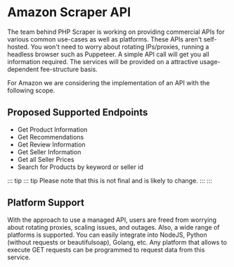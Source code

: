 # Amazon Scraper API

The team behind PHP Scraper is working on providing commercial APIs for various common use-cases as well as platforms. These APIs aren't self-hosted. You won't need to worry about rotating IPs/proxies, running a headless browser such as Puppeteer. A simple API call will get you all information required. The services will be provided on a attractive usage-dependent fee-structure basis.

For Amazon we are considering the implementation of an API with the following scope.

## Proposed Supported Endpoints

- Get Product Information
- Get Recommendations
- Get Review Information
- Get Seller Information
- Get all Seller Prices
- Search for Products by keyword or seller id

::: tip
::: tip
Please note that this is not final and is likely to change.
:::
:::

## Platform Support

With the approach to use a managed API, users are freed from worrying about rotating proxies, scaling issues, and outages. Also, a wide range of platforms is supported. You can easily integrate into NodeJS, Python (without requests or beautifulsoap), Golang, etc. Any platform that allows to execute GET requests can be programmed to request data from this service.
